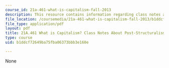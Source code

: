 ```yaml
---
course_id: 21a-461-what-is-capitalism-fall-2013
description: This resource contains information regarding class notes about post-structuralism.
file_location: /coursemedia/21a-461-what-is-capitalism-fall-2013/b1ddcf72649ba75fba06373bbb3e160e_MIT21A_461F13_Cl_PstStr_lt.pdf
file_type: application/pdf
layout: pdf
title: 21A.461 What is Capitalism? Class Notes About Post-Structuralism
type: course
uid: b1ddcf72649ba75fba06373bbb3e160e

---
```

None